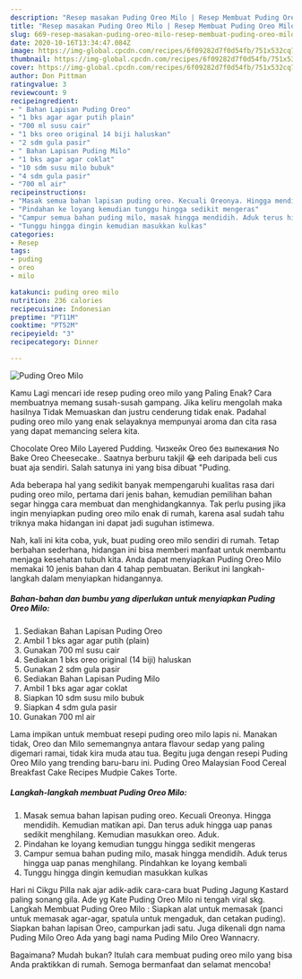 ```yaml
---
description: "Resep masakan Puding Oreo Milo | Resep Membuat Puding Oreo Milo Yang Enak Banget"
title: "Resep masakan Puding Oreo Milo | Resep Membuat Puding Oreo Milo Yang Enak Banget"
slug: 669-resep-masakan-puding-oreo-milo-resep-membuat-puding-oreo-milo-yang-enak-banget
date: 2020-10-16T13:34:47.084Z
image: https://img-global.cpcdn.com/recipes/6f09282d7f0d54fb/751x532cq70/puding-oreo-milo-foto-resep-utama.jpg
thumbnail: https://img-global.cpcdn.com/recipes/6f09282d7f0d54fb/751x532cq70/puding-oreo-milo-foto-resep-utama.jpg
cover: https://img-global.cpcdn.com/recipes/6f09282d7f0d54fb/751x532cq70/puding-oreo-milo-foto-resep-utama.jpg
author: Don Pittman
ratingvalue: 3
reviewcount: 9
recipeingredient:
- " Bahan Lapisan Puding Oreo"
- "1 bks agar agar putih plain"
- "700 ml susu cair"
- "1 bks oreo original 14 biji haluskan"
- "2 sdm gula pasir"
- " Bahan Lapisan Puding Milo"
- "1 bks agar agar coklat"
- "10 sdm susu milo bubuk"
- "4 sdm gula pasir"
- "700 ml air"
recipeinstructions:
- "Masak semua bahan lapisan puding oreo. Kecuali Oreonya. Hingga mendidih. Kemudian matikan api. Dan terus aduk hingga uap panas sedikit menghilang. Kemudian masukkan oreo. Aduk."
- "Pindahan ke loyang kemudian tunggu hingga sedikit mengeras"
- "Campur semua bahan puding milo, masak hingga mendidih. Aduk terus hingga uap panas menghilang. Pindahkan ke loyang kembali"
- "Tunggu hingga dingin kemudian masukkan kulkas"
categories:
- Resep
tags:
- puding
- oreo
- milo

katakunci: puding oreo milo 
nutrition: 236 calories
recipecuisine: Indonesian
preptime: "PT11M"
cooktime: "PT52M"
recipeyield: "3"
recipecategory: Dinner

---
```



![Puding Oreo Milo](https://img-global.cpcdn.com/recipes/6f09282d7f0d54fb/751x532cq70/puding-oreo-milo-foto-resep-utama.jpg)

Kamu Lagi mencari ide resep puding oreo milo yang Paling Enak? Cara membuatnya memang susah-susah gampang. Jika keliru mengolah maka hasilnya Tidak Memuaskan dan justru cenderung tidak enak. Padahal puding oreo milo yang enak selayaknya mempunyai aroma dan cita rasa yang dapat memancing selera kita.

Chocolate Oreo Milo Layered Pudding. Чизкейк Oreo без выпекания No Bake Oreo Cheesecake.. Saatnya berburu takjil 😂 eeh daripada beli cus buat aja sendiri. Salah satunya ini yang bisa dibuat &#34;Puding.

Ada beberapa hal yang sedikit banyak mempengaruhi kualitas rasa dari puding oreo milo, pertama dari jenis bahan, kemudian pemilihan bahan segar hingga cara membuat dan menghidangkannya. Tak perlu pusing jika ingin menyiapkan puding oreo milo enak di rumah, karena asal sudah tahu triknya maka hidangan ini dapat jadi suguhan istimewa.


Nah, kali ini kita coba, yuk, buat puding oreo milo sendiri di rumah. Tetap berbahan sederhana, hidangan ini bisa memberi manfaat untuk membantu menjaga kesehatan tubuh kita. Anda dapat menyiapkan Puding Oreo Milo memakai 10 jenis bahan dan 4 tahap pembuatan. Berikut ini langkah-langkah dalam menyiapkan hidangannya.

<!--inarticleads1-->

##### Bahan-bahan dan bumbu yang diperlukan untuk menyiapkan Puding Oreo Milo:

1. Sediakan  Bahan Lapisan Puding Oreo
1. Ambil 1 bks agar agar putih (plain)
1. Gunakan 700 ml susu cair
1. Sediakan 1 bks oreo original (14 biji) haluskan
1. Gunakan 2 sdm gula pasir
1. Sediakan  Bahan Lapisan Puding Milo
1. Ambil 1 bks agar agar coklat
1. Siapkan 10 sdm susu milo bubuk
1. Siapkan 4 sdm gula pasir
1. Gunakan 700 ml air


Lama impikan untuk membuat resepi puding oreo milo lapis ni. Manakan tidak, Oreo dan Milo sememangnya antara flavour sedap yang paling digemari ramai, tidak kira muda atau tua. Begitu juga dengan resepi Puding Oreo Milo yang trending baru-baru ini. Puding Oreo Malaysian Food Cereal Breakfast Cake Recipes Mudpie Cakes Torte. 

<!--inarticleads2-->

##### Langkah-langkah membuat Puding Oreo Milo:

1. Masak semua bahan lapisan puding oreo. Kecuali Oreonya. Hingga mendidih. Kemudian matikan api. Dan terus aduk hingga uap panas sedikit menghilang. Kemudian masukkan oreo. Aduk.
1. Pindahan ke loyang kemudian tunggu hingga sedikit mengeras
1. Campur semua bahan puding milo, masak hingga mendidih. Aduk terus hingga uap panas menghilang. Pindahkan ke loyang kembali
1. Tunggu hingga dingin kemudian masukkan kulkas


Hari ni Cikgu Pilla nak ajar adik-adik cara-cara buat Puding Jagung Kastard paling sonang gila. Ade yg Kate Puding Oreo Milo ni tengah viral skg. Langkah Membuat Puding Oreo Milo : Siapkan alat untuk memasak (panci untuk memasak agar-agar, spatula untuk mengaduk, dan cetakan puding). Siapkan bahan lapisan Oreo, campurkan jadi satu. Juga dikenali dgn nama Puding Milo Oreo Ada yang bagi nama Puding Milo Oreo Wannacry. 

Bagaimana? Mudah bukan? Itulah cara membuat puding oreo milo yang bisa Anda praktikkan di rumah. Semoga bermanfaat dan selamat mencoba!
